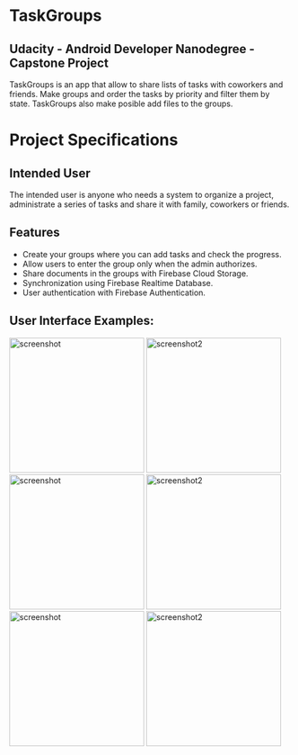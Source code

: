# TaskGroups
## Udacity - Android Developer Nanodegree - Capstone Project

TaskGroups is an app that allow to share lists of  tasks with coworkers and friends.
Make groups and order the tasks by priority and filter them by state.
TaskGroups also make posible add files  to the groups.


# Project Specifications
## Intended User
The intended user is anyone who needs a system to organize a project, administrate a series of tasks and share it with family, coworkers or friends.

## Features
- Create your groups where you can add tasks and check the progress.
- Allow users to enter the group only when the admin authorizes. 
- Share documents in the groups with Firebase Cloud Storage.
- Synchronization using Firebase Realtime Database.
- User authentication with Firebase Authentication.
 
## User Interface Examples:


<p float="left">
<img raw="true" width="240" alt="screenshot" src="https://github.com/aencg/.github/blob/master/tasks_groups_images/groups.png?raw=true"> 
<img raw="true"  width="240"  alt="screenshot2" src="https://github.com/aencg/.github/blob/master/tasks_groups_images/tasks.png?raw=true"> 
 <img raw="true" width="240" alt="screenshot" src="https://github.com/aencg/.github/blob/master/tasks_groups_images/user%20profile.png?raw=true"> 
<img raw="true"  width="240"  alt="screenshot2" src="https://github.com/aencg/.github/blob/master/tasks_groups_images/update%20task.png?raw=true"> 
 <img raw="true" width="240" alt="screenshot" src="https://github.com/aencg/.github/blob/master/tasks_groups_images/files.png?raw=true"> 
<img raw="true"  width="240"  alt="screenshot2" src="https://github.com/aencg/.github/blob/master/tasks_groups_images/group%20settings.png?raw=true"> 
 </p>
